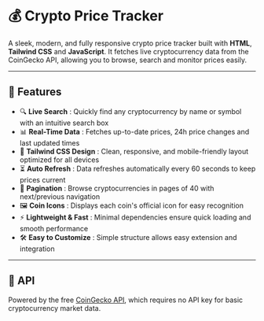 # 💰 Crypto Price Tracker

A sleek, modern, and fully responsive crypto price tracker built with **HTML**, **Tailwind CSS** and **JavaScript**. It fetches live cryptocurrency data from the CoinGecko API, allowing you to browse, search and monitor prices easily.

---

## 🚀 Features

- 🔍 **Live Search** : Quickly find any cryptocurrency by name or symbol with an intuitive search box  
- 📊 **Real-Time Data** : Fetches up-to-date prices, 24h price changes and last updated times  
- 🎨 **Tailwind CSS Design** : Clean, responsive, and mobile-friendly layout optimized for all devices  
- ⏳ **Auto Refresh** : Data refreshes automatically every 60 seconds to keep prices current  
- 🔄 **Pagination** : Browse cryptocurrencies in pages of 40 with next/previous navigation  
- 🖼️ **Coin Icons** : Displays each coin's official icon for easy recognition  
- ⚡ **Lightweight & Fast** : Minimal dependencies ensure quick loading and smooth performance  
- 🛠️ **Easy to Customize** : Simple structure allows easy extension and integration  

---

## 🔗 API

Powered by the free [CoinGecko API](https://www.coingecko.com/en/api), which requires no API key for basic cryptocurrency market data.
